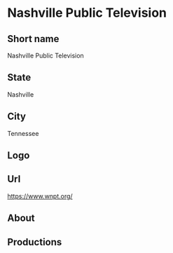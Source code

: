 # Nashville Public Television

## Short name

Nashville Public Television

## State

Nashville

## City

Tennessee

## Logo



## Url

https://www.wnpt.org/

## About



## Productions


